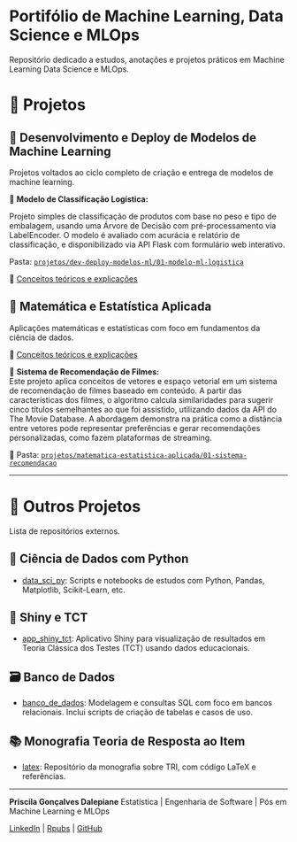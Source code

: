 # Portifólio de Machine Learning, Data Science e MLOps

Repositório dedicado a estudos, anotações e projetos práticos em Machine Learning Data Science e MLOps. 

# 📂 Projetos 

## 📂 Desenvolvimento e Deploy de Modelos de Machine Learning
Projetos voltados ao ciclo completo de criação e entrega de modelos de machine learning.

🔎  **Modelo de Classificação Logística:**

Projeto simples de classificação de produtos com base no peso e tipo de embalagem, usando uma Árvore de Decisão com pré-processamento via LabelEncoder. O modelo é avaliado com acurácia e relatório de classificação, e disponibilizado via API Flask com formulário web interativo.

Pasta: [`projetos/dev-deploy-modelos-ml/01-modelo-ml-logistica`](projetos/desenvolvimento-modelos-ml/01-modelo-ml-logistica)

📘 [Conceitos teóricos e explicações](projetos/dev-deploy-modelos-ml/conceitos)
## 📂 Matemática e Estatística Aplicada
Aplicações matemáticas e estatísticas com foco em fundamentos da ciência de dados.

📘 [Conceitos teóricos e explicações](projetos/matematica-estatistica-aplicada/conceitos)

🔎 **Sistema de Recomendação de Filmes:**  
Este projeto aplica conceitos de vetores e espaço vetorial em um sistema de recomendação de filmes baseado em conteúdo. A partir das características dos filmes, o algoritmo calcula similaridades para sugerir cinco títulos semelhantes ao que foi assistido, utilizando dados da API do The Movie Database. A abordagem demonstra na prática como a distância entre vetores pode representar preferências e gerar recomendações personalizadas, como fazem plataformas de streaming.
  
📁 Pasta: [`projetos/matematica-estatistica-aplicada/01-sistema-recomendacao`](projetos/matematica-estatistica-aplicada/01-sistema-recomendacao)


---

# 🔗 Outros Projetos

Lista de repositórios externos.


## 🔬 Ciência de Dados com Python

- [data_sci_py](https://github.com/prisciladalepiane/data_sci_py): Scripts e notebooks de estudos com Python, Pandas, Matplotlib, Scikit-Learn, etc.

## 🧪 Shiny e TCT

- [app_shiny_tct](https://github.com/prisciladalepiane/app_shiny_tct): Aplicativo Shiny para visualização de resultados em Teoria Clássica dos Testes (TCT) usando dados educacionais.

## 🗃️ Banco de Dados

- [banco_de_dados](https://github.com/prisciladalepiane/banco_de_dados): Modelagem e consultas SQL com foco em bancos relacionais. Inclui scripts de criação de tabelas e casos de uso.

## 📚 Monografia Teoria de Resposta ao Item

- [latex](https://github.com/prisciladalepiane/latex): Repositório da monografia sobre TRI, com código LaTeX e referências.

---

**Priscila Gonçalves Dalepiane**
Estatística | Engenharia de Software | Pós em Machine Learning e MLOps  


[LinkedIn](https://www.linkedin.com/in/prisciladalepiane) | [Rpubs](https://rpubs.com/prisciladalepiane) | [GitHub](https://github.com/prisciladalepiane)